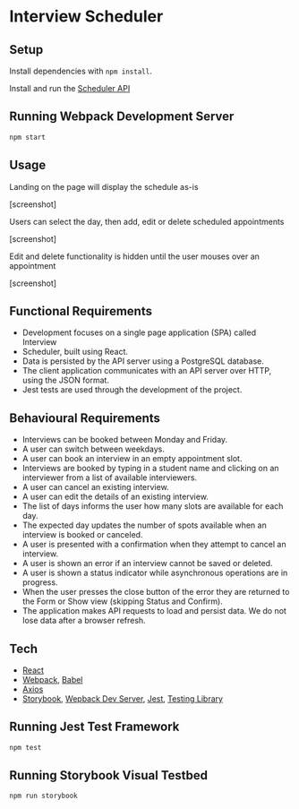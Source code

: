 # Interview Scheduler

## Setup

Install dependencies with `npm install`.

Install and run the [Scheduler API](https://github.com/lighthouse-labs/scheduler-api)

## Running Webpack Development Server

```sh
npm start
```

## Usage

Landing on the page will display the schedule as-is

[screenshot]

Users can select the day, then add, edit or delete scheduled appointments

[screenshot]

Edit and delete functionality is hidden until the user mouses over an appointment

[screenshot]

## Functional Requirements
- Development focuses on a single page application (SPA) called Interview
- Scheduler, built using React.
- Data is persisted by the API server using a PostgreSQL database.
- The client application communicates with an API server over HTTP, using the JSON format.
- Jest tests are used through the development of the project.

## Behavioural Requirements

- Interviews can be booked between Monday and Friday.
- A user can switch between weekdays.
- A user can book an interview in an empty appointment slot.
- Interviews are booked by typing in a student name and clicking on an interviewer from a list of available interviewers.
- A user can cancel an existing interview.
- A user can edit the details of an existing interview.
- The list of days informs the user how many slots are available for each day.
- The expected day updates the number of spots available when an interview is booked or canceled.
- A user is presented with a confirmation when they attempt to cancel an interview.
- A user is shown an error if an interview cannot be saved or deleted.
- A user is shown a status indicator while asynchronous operations are in  progress.
- When the user presses the close button of the error they are returned to the Form or Show view (skipping Status and Confirm).
- The application makes API requests to load and persist data. We do not lose data after a browser refresh.

## Tech

- [React](https://reactjs.org)
- [Webpack](https://webpack.js.org), [Babel](https://babeljs.io)
- [Axios](https://github.com/axios/axios)
- [Storybook](https://storybook.js.org/), [Wepback Dev Server](https://github.com/webpack/webpack-dev-server), [Jest](https://jestjs.io/en/), [Testing Library](https://testing-library.com/)

## Running Jest Test Framework

```sh
npm test
```

## Running Storybook Visual Testbed

```sh
npm run storybook
```
